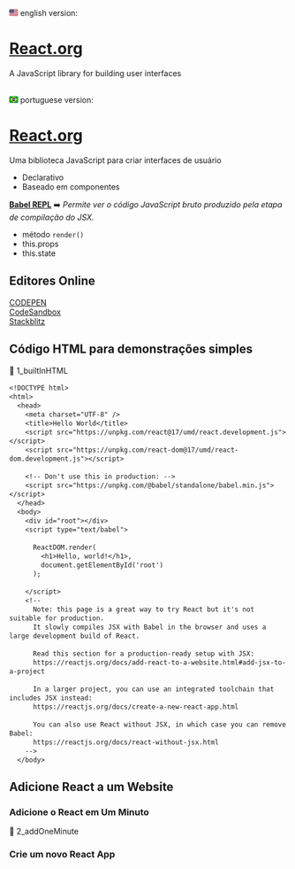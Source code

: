 <div>
  <img 
    src="../readme/usa.png"
    width="16px">
    english version:
  </img>
</div>

# [React.org](https://reactjs.org/)

A JavaScript library for building user interfaces  

<br>

<div>
  <img 
    src="../readme/brasil.png"
    width="16px">
    portuguese version:
  </img>
</div>

# [React.org](https://pt-br.reactjs.org/)

Uma biblioteca JavaScript para criar interfaces de usuário  

- Declarativo  
- Baseado em componentes  

**[Babel REPL](https://babeljs.io/repl/)** :arrow_right: _Permite ver o código JavaScript bruto produzido pela etapa de compilação do JSX._  

- método ```render()```  
- this.props  
- this.state  

## Editores Online

[CODEPEN](https://codepen.io/)  
[CodeSandbox](https://codesandbox.io/)  
[Stackblitz](https://stackblitz.com/)  

## Código HTML para demonstrações simples

:file_folder: 1_builtInHTML  

```
<!DOCTYPE html>
<html>
  <head>
    <meta charset="UTF-8" />
    <title>Hello World</title>
    <script src="https://unpkg.com/react@17/umd/react.development.js"></script>
    <script src="https://unpkg.com/react-dom@17/umd/react-dom.development.js"></script>

    <!-- Don't use this in production: -->
    <script src="https://unpkg.com/@babel/standalone/babel.min.js"></script>
  </head>
  <body>
    <div id="root"></div>
    <script type="text/babel">

      ReactDOM.render(
        <h1>Hello, world!</h1>,
        document.getElementById('root')
      );

    </script>
    <!--
      Note: this page is a great way to try React but it's not suitable for production.
      It slowly compiles JSX with Babel in the browser and uses a large development build of React.

      Read this section for a production-ready setup with JSX:
      https://reactjs.org/docs/add-react-to-a-website.html#add-jsx-to-a-project

      In a larger project, you can use an integrated toolchain that includes JSX instead:
      https://reactjs.org/docs/create-a-new-react-app.html

      You can also use React without JSX, in which case you can remove Babel:
      https://reactjs.org/docs/react-without-jsx.html
    -->
  </body>
```

## Adicione React a um Website

### Adicione o React em Um Minuto

:file_folder: 2_addOneMinute  

### Crie um novo React App

